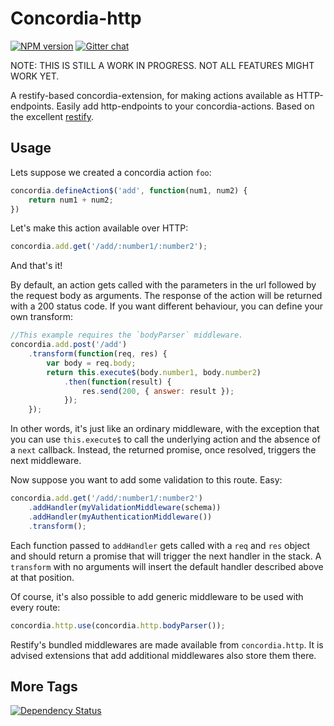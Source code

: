 # Concordia-http
[![NPM version](https://badge.fury.io/js/concordia-http.svg)](http://badge.fury.io/js/concordia-http)
[![Gitter chat](https://badges.gitter.im/ConcordiaJS/concordia-http.png)](https://gitter.im/ConcordiaJS/concordia-http)

NOTE: THIS IS STILL A WORK IN PROGRESS. NOT ALL FEATURES MIGHT WORK YET.

A restify-based concordia-extension, for making actions available as HTTP-endpoints.
Easily add http-endpoints to your concordia-actions. Based on the excellent
[restify](http://mcavage.me/node-restify/).

## Usage

Lets suppose we created a concordia action `foo`:

```javascript
concordia.defineAction$('add', function(num1, num2) {
    return num1 + num2;
})
```

Let's make this action available over HTTP:

```javascript
concordia.add.get('/add/:number1/:number2');
```

And that's it!

By default, an action gets called with the parameters in the url followed by the
request body as arguments. The response of the action will be returned with a
200 status code. If you want different behaviour, you can define your own
transform:

```javascript
//This example requires the `bodyParser` middleware.
concordia.add.post('/add')
    .transform(function(req, res) {
        var body = req.body;
        return this.execute$(body.number1, body.number2)
            .then(function(result) {
                res.send(200, { answer: result });
            });
    });
```

In other words, it's just like an ordinary middleware, with the exception that
you can use `this.execute$` to call the underlying action and the absence of a
`next` callback. Instead, the returned promise, once resolved, triggers the next
middleware.

Now suppose you want to add some validation to this route. Easy:

```javascript
concordia.add.get('/add/:number1/:number2')
    .addHandler(myValidationMiddleware(schema))
    .addHandler(myAuthenticationMiddleware())
    .transform();
```

Each function passed to `addHandler` gets called with a `req` and `res` object
and should return a promise that will trigger the next handler in the stack. A
`transform` with no arguments will insert the default handler described above at
that position.

Of course, it's also possible to add generic middleware to be used with every
route:

```javascript
concordia.http.use(concordia.http.bodyParser());
```

Restify's bundled middlewares are made available from `concordia.http`. It is
advised extensions that add additional middlewares also store them there.

## More Tags
[![Dependency Status](https://gemnasium.com/ConcordiaJS/concordia-http.svg)](https://gemnasium.com/ConcordiaJS/concordia-http)
